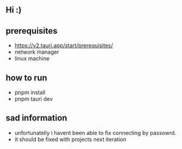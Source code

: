## Hi :)

## prerequisites
- https://v2.tauri.app/start/prerequisites/
- network manager
- linux machine

## how to run

- pnpm install
- pnpm tauri dev

## sad information

- unfortunatelly i havent been able to fix connecting by passowrd.
- it should be fixed with projects next iteration
